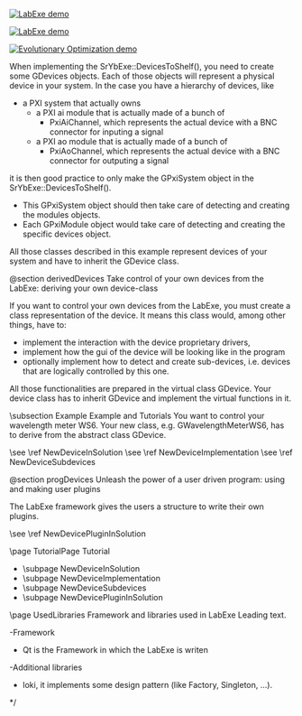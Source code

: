 [![LabExe demo](https://j.gifs.com/kZ0kgN.gif)](http://www.youtube.com/watch?v=hch3cZZywzE "LabExe demo")

[![LabExe demo](https://j.gifs.com/Q08lm0.gif)](http://www.youtube.com/watch?v=hch3cZZywzE "LabExe demo")

[![Evolutionary Optimization demo](https://j.gifs.com/l59lkg.gif)](https://vimeo.com/31039111 "Evolutionary Optimization demo")


When implementing the SrYbExe::DevicesToShelf(), you need to create some GDevices objects. 
Each of those objects will represent a physical device in your system. In the case you have 
a hierarchy of devices, like 
- a PXI system that actually owns 
	- a PXI ai module that is actually made of a bunch of 
		-	PxiAiChannel, which represents the actual device with a BNC connector for inputing a signal
	- a PXI ao module that is actually made of a bunch of 
		-	PxiAoChannel, which represents the actual device with a BNC connector for outputing a signal

it is then good practice to only make the GPxiSystem object in the SrYbExe::DevicesToShelf().
- This GPxiSystem object should then take care of detecting and creating the modules objects. 
- Each GPxiModule object would take care of detecting and creating the specific devices object.

All those classes described in this example represent devices of your system and have to inherit the GDevice class.


@section derivedDevices Take control of your own devices from the LabExe: deriving your own device-class

If you want to control your own devices from the LabExe, you must create a class representation of the device. 
It means this class would, among other things, have to:
- implement the interaction with the device proprietary drivers,
- implement how the gui of the device will be looking like in the program
- optionally implement how to detect and create sub-devices, i.e. devices that are logically controlled by this one.

All those functionalities are prepared in the virtual class GDevice. 
Your device class has to inherit GDevice and implement the virtual functions in it.


\subsection Example Example and Tutorials
You want to control your wavelength meter WS6.
Your new class, e.g. GWavelengthMeterWS6, has to derive from the abstract class GDevice. 

\see \ref NewDeviceInSolution 
\see \ref NewDeviceImplementation 
\see \ref NewDeviceSubdevices 

@section progDevices Unleash the power of a user driven program: using and making user plugins

The LabExe framework gives the users a structure to write their own plugins.

\see \ref NewDevicePluginInSolution








\page TutorialPage Tutorial
- \subpage NewDeviceInSolution
- \subpage NewDeviceImplementation
- \subpage NewDeviceSubdevices
- \subpage NewDevicePluginInSolution








\page UsedLibraries Framework and libraries used in LabExe
Leading text.

-Framework
- Qt is the Framework in which the LabExe is writen

-Additional libraries
- loki, it implements some design pattern (like Factory, Singleton, ...).



*/

